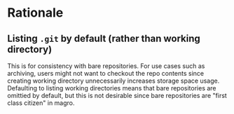 # Rationale

## Listing `.git` by default (rather than working directory)

This is for consistency with bare repositories.
For use cases such as archiving, users might not want to checkout the repo contents
since creating working directory unnecessarily increases storage space usage.
Defaulting to listing working directories means that bare repositories are omittied by default,
but this is not desirable since bare repositories are "first class citizen" in magro.
